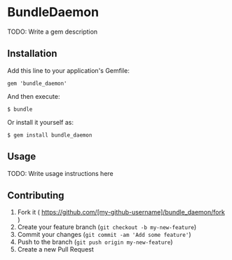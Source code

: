 # BundleDaemon

TODO: Write a gem description

## Installation

Add this line to your application's Gemfile:

    gem 'bundle_daemon'

And then execute:

    $ bundle

Or install it yourself as:

    $ gem install bundle_daemon

## Usage

TODO: Write usage instructions here

## Contributing

1. Fork it ( https://github.com/[my-github-username]/bundle_daemon/fork )
2. Create your feature branch (`git checkout -b my-new-feature`)
3. Commit your changes (`git commit -am 'Add some feature'`)
4. Push to the branch (`git push origin my-new-feature`)
5. Create a new Pull Request
